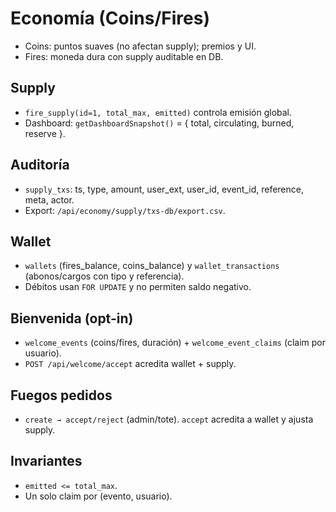 # Economía (Coins/Fires)

- Coins: puntos suaves (no afectan supply); premios y UI.
- Fires: moneda dura con supply auditable en DB.

## Supply
- `fire_supply(id=1, total_max, emitted)` controla emisión global.
- Dashboard: `getDashboardSnapshot()` = { total, circulating, burned, reserve }.

## Auditoría
- `supply_txs`: ts, type, amount, user_ext, user_id, event_id, reference, meta, actor.
- Export: `/api/economy/supply/txs-db/export.csv`.

## Wallet
- `wallets` (fires_balance, coins_balance) y `wallet_transactions` (abonos/cargos con tipo y referencia).
- Débitos usan `FOR UPDATE` y no permiten saldo negativo.

## Bienvenida (opt-in)
- `welcome_events` (coins/fires, duración) + `welcome_event_claims` (claim por usuario).
- `POST /api/welcome/accept` acredita wallet + supply.

## Fuegos pedidos
- `create → accept/reject` (admin/tote). `accept` acredita a wallet y ajusta supply.

## Invariantes
- `emitted <= total_max`.
- Un solo claim por (evento, usuario).
